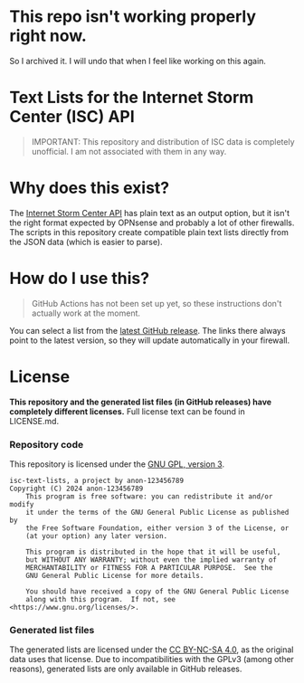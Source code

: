 # This repo isn't working properly right now.
So I archived it. I will undo that when I feel like working on this again.

# Text Lists for the Internet Storm Center (ISC) API
> IMPORTANT: This repository and distribution of ISC data is completely unofficial. I am not associated with them in any way.

# Why does this exist?
The [Internet Storm Center API](https://isc.sans.edu/api/) has plain text as an output option, but it isn't the right format expected by OPNsense and probably a lot of other firewalls. The scripts in this repository create compatible plain text lists directly from the JSON data (which is easier to parse).

# How do I use this?
> GitHub Actions has not been set up yet, so these instructions don't actually work at the moment.

You can select a list from the [latest GitHub release](https://github.com/anon-123456789/isc-text-lists/releases). The links there always point to the latest version, so they will update automatically in your firewall.
# License
__This repository and the generated list files (in GitHub releases) have completely different licenses.__
Full license text can be found in LICENSE.md.

### Repository code
This repository is licensed under the [GNU GPL, version 3](https://www.gnu.org/licenses/gpl-3.0-standalone.html).
```
isc-text-lists, a project by anon-123456789
Copyright (C) 2024 anon-123456789
    This program is free software: you can redistribute it and/or modify
    it under the terms of the GNU General Public License as published by
    the Free Software Foundation, either version 3 of the License, or
    (at your option) any later version.

    This program is distributed in the hope that it will be useful,
    but WITHOUT ANY WARRANTY; without even the implied warranty of
    MERCHANTABILITY or FITNESS FOR A PARTICULAR PURPOSE.  See the
    GNU General Public License for more details.

    You should have received a copy of the GNU General Public License
    along with this program.  If not, see <https://www.gnu.org/licenses/>.
```

### Generated list files
The generated lists are licensed under the [CC BY-NC-SA 4.0](https://creativecommons.org/licenses/by-nc-sa/4.0/), as the original data uses that license. Due to incompatibilities with the GPLv3 (among other reasons), generated lists are only available in GitHub releases.